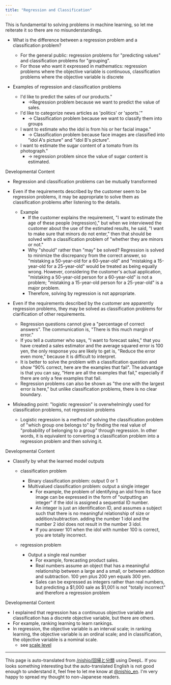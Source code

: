 ```yaml
---
title: "Regression and Classification"
---
```


This is fundamental to solving problems in machine learning, so let me reiterate it so there are no misunderstandings.

- What is the difference between a regression problem and a classification problem?
    - For the general public: regression problems for "predicting values" and classification problems for "grouping".
    - For those who want it expressed in mathematics: regression problems where the objective variable is continuous, classification problems where the objective variable is discrete

- Examples of regression and classification problems
    - I'd like to predict the sales of our products."
        - →Regression problem because we want to predict the value of sales.
    - I'd like to categorize news articles as 'politics' or 'sports.'"
        - → Classification problem because we want to classify them into groups
    - I want to estimate who the idol is from his or her facial image."
        - → Classification problem because face images are classified into "idol A's picture" and "idol B's picture".
    - I want to estimate the sugar content of a tomato from its photograph."
        - → regression problem since the value of sugar content is estimated.

Developmental Content
- Regression and classification problems can be mutually transformed
- Even if the requirements described by the customer seem to be regression problems, it may be appropriate to solve them as classification problems after listening to the details.
    - Example
        - If the customer explains the requirement, "I want to estimate the age of these people (regression)," but when we interviewed the customer about the use of the estimated results, he said, "I want to make sure that minors do not enter," then that should be solved with a classification problem of "whether they are minors or not."
        - Why "should" rather than "may" be solved? Regression is solved to minimize the discrepancy from the correct answer, so "mistaking a 50-year-old for a 60-year-old" and "mistaking a 15-year-old for a 25-year-old" would be treated as being equally wrong. However, considering the customer's actual application, "mistaking a 50-year-old person for a 60-year-old" is not a problem; "mistaking a 15-year-old person for a 25-year-old" is a major problem.
        - Therefore, solving by regression is not appropriate.

- Even if the requirements described by the customer are apparently regression problems, they may be solved as classification problems for clarification of other requirements.
    - Regression questions cannot give a "percentage of correct answers". The communication is, "There is this much margin of error."
    - If you tell a customer who says, "I want to forecast sales," that you have created a sales estimator and the average squared error is 100 yen, the only response you are likely to get is, "Reduce the error even more," because it is difficult to interpret.
    - It is better to solve the problem with a classification question and show "90% correct, here are the examples that fail". The advantage is that you can say, "Here are all the examples that fail," especially if there are only a few examples that fail.
    - Regression problems can also be shown as "the one with the largest error is here," but unlike classification problems, there is no clear boundary.


- Misleading point: "logistic regression" is overwhelmingly used for classification problems, not regression problems
    - Logistic regression is a method of solving the classification problem of "which group one belongs to" by finding the real value of "probability of belonging to a group" through regression. In other words, it is equivalent to converting a classification problem into a regression problem and then solving it.


Developmental Content
- Classify by what the learned model outputs
    - classification problem
        - Binary classification problem: output 0 or 1
        - Multivalued classification problem: output a single integer
            - For example, the problem of identifying an idol from its face image can be expressed in the form of "outputting an integer" if the idol is assigned a sequential ID number.
            - An integer is just an identification ID, and assumes a subject such that there is no meaningful relationship of size or addition/subtraction. adding the number 1 idol and the number 2 idol does not result in the number 3 idol.
            - If you answer 101 when the idol with number 100 is correct, you are totally incorrect.

    - regression problem
        - Output a single real number
            - For example, forecasting product sales.
            - Real numbers assume an object that has a meaningful relationship between a large and a small, or between addition and subtraction. 100 yen plus 200 yen equals 300 yen.
            - Sales can be expressed as integers rather than real numbers, but predicting a $1,000 sale as $1,001 is not "totally incorrect" and therefore a regression problem

Developmental Content
- I explained that regression has a continuous objective variable and classification has a discrete objective variable, but there are others.
- For example, ranking learning to learn rankings.
- In regression, the objective variable is an interval scale; in ranking learning, the objective variable is an ordinal scale; and in classification, the objective variable is a nominal scale.
    - see [scale level](https://ja.wikipedia.org/wiki/%E5%B0%BA%E5%BA%A6%E6%B0%B4%E6%BA%96)
---
This page is auto-translated from [/nishio/回帰と分類](https://scrapbox.io/nishio/回帰と分類) using DeepL. If you looks something interesting but the auto-translated English is not good enough to understand it, feel free to let me know at [@nishio_en](https://twitter.com/nishio_en). I'm very happy to spread my thought to non-Japanese readers.